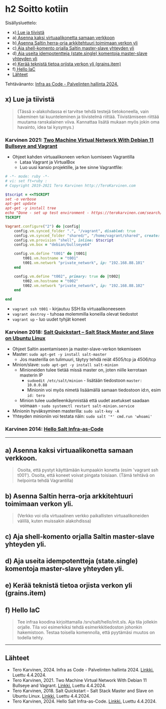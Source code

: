 # h2 Soitto kotiin
Sisällysluettelo:

- x)[ Lue ja tiivistä](#x-lue-ja-tiivistä)
- a)[ Asenna kaksi virtuaalikonetta samaan verkkoon](#a-asenna-kaksi-virtuaalikonetta-samaan-verkkoon)
- b)[ Asenna Saltin herra-orja arkkitehtuuri toimimaan verkon yli](#b-asenna-saltin-herra-orja-arkkitehtuuri-toimimaan-verkon-yli)
- c)[ Aja shell-komento orjalla Saltin master-slave yhteyden yli](#c-aja-shell-komento-orjalla-saltin-master-slave-yhteyden-yli)
- d)[ Aja useita idempotentteja (state.single) komentoja master-slave yhteyden yli](#d-aja-useita-idempotentteja-statesingle-komentoja-master-slave-yhteyden-yli)
- e)[ Kerää teknistä tietoa orjista verkon yli (grains.item)](#e-kerää-teknistä-tietoa-orjista-verkon-yli-grainsitem)
- f)[ Hello IaC](#f-hello-iac)
- [Lähteet](#lähteet)

Tehtävänanto: [Infra as Code - Palvelinten hallinta 2024.](https://terokarvinen.com/2024/configuration-management-2024-spring/)

## x) Lue ja tiivistä
> (Tässä x-alakohdassa ei tarvitse tehdä testejä tietokoneella, vain lukeminen tai kuunteleminen ja tiivistelmä riittää. Tiivistämiseen riittää muutama ranskalainen viiva. Kannattaa lisätä mukaan myös jokin oma havainto, idea tai kysymys.)

### Karvinen 2021: [Two Machine Virtual Network With Debian 11 Bullseye and Vagrant](https://terokarvinen.com/2021/two-machine-virtual-network-with-debian-11-bullseye-and-vagrant/)
- Ohjeet kahden virtuaalikoneen verkon luomiseen Vagrantilla
  - Lataa Vagrant ja VirtualBox
  - Luo uusi kansio projektille, ja tee sinne Vagrantfile:

```ruby
# -*- mode: ruby -*-
# vi: set ft=ruby :
# Copyright 2019-2021 Tero Karvinen http://TeroKarvinen.com

$tscript = <<TSCRIPT
set -o verbose
apt-get update
apt-get -y install tree
echo "Done - set up test environment - https://terokarvinen.com/search/?q=vagrant"
TSCRIPT

Vagrant.configure("2") do |config|
	config.vm.synced_folder ".", "/vagrant", disabled: true
	config.vm.synced_folder "shared/", "/home/vagrant/shared", create: true
	config.vm.provision "shell", inline: $tscript
	config.vm.box = "debian/bullseye64"

	config.vm.define "t001" do |t001|
		t001.vm.hostname = "t001"
		t001.vm.network "private_network", ip: "192.168.88.101"
	end

	config.vm.define "t002", primary: true do |t002|
		t002.vm.hostname = "t002"
		t002.vm.network "private_network", ip: "192.168.88.102"
	end
	
end
```

- `vagrant ssh t001` - kirjautuu SSH:lla virtuaalikoneeseen
- `vagrant destroy` - tuhoaa molemmilla koneilla olevat tiedostot
- `vagrant up` - luo uudet tyhjät koneet

### Karvinen 2018: [Salt Quickstart – Salt Stack Master and Slave on Ubuntu Linux](https://terokarvinen.com/2018/salt-quickstart-salt-stack-master-and-slave-on-ubuntu-linux/?fromSearch=salt%20quickstart%20salt%20stack%20master%20and%20slave%20on%20ubuntu%20linux)
- Ohjeet Saltin asentamiseen ja master-slave-verkon tekemiseen
- Master: `sudo apt-get -y install salt-master`
  - Jos masterilla on tulimuuri, täytyy tehdä reiät 4505/tcp ja 4506/tcp
- Minion/slave: `sudo apt-get -y install salt-minion`
  - Minioneiden tulee tietää missä master on, joten niille kerrotaan masterin IP
    - `sudoedit /etc/salt/minion` - lisätään tiedostoon `master: 10.0.0.88`
    - Minionin voi myös nimetä lisäämällä samaan tiedostoon id:n, esim `id: tero`
  - Minion tulee uudelleenkäynnistää että uudet asetukset saadaan voimaan - `sudo systemctl restart salt-minion.service`
- Minionin hyväksyminen masterilla: `sudo salt-key -A`
- Yhteyden minioniin voi testata näin: `sudo salt '*' cmd.run 'whoami'`

### Karvinen 2014: [Hello Salt Infra-as-Code](https://terokarvinen.com/2024/hello-salt-infra-as-code/)





____
## a) Asenna kaksi virtuaalikonetta samaan verkkoon. 
> Osoita, että pystyt käyttämään kumpaakin konetta (esim 'vagrant ssh t001').
> Osoita, että koneet voivat pingata toisiaan. (Tämä tehtävä on helpointa tehdä Vagrantilla)






## b) Asenna Saltin herra-orja arkkitehtuuri toimimaan verkon yli.
> (Verkko voi olla virtuaalinen verkko paikallisten virtuaalikoneiden välillä, kuten muissakin alakohdissa)






## c) Aja shell-komento orjalla Saltin master-slave yhteyden yli.





## d) Aja useita idempotentteja (state.single) komentoja master-slave yhteyden yli.





## e) Kerää teknistä tietoa orjista verkon yli (grains.item)






## f) Hello IaC
> Tee infraa koodina kirjoittamalla /srv/salt/hello/init.sls.
> Aja tila jollekin orjalle.
> Tila voi esimerkiksi tehdä esimerkkitiedoston johonkin hakemistoon.
> Testaa toisella komennolla, että pyytämäsi muutos on todella tehty.







____
## Lähteet
- Tero Karvinen, 2024. Infra as Code - Palvelinten hallinta 2024. [Linkki.](https://terokarvinen.com/2024/configuration-management-2024-spring/) Luettu 4.4.2024.
- Tero Karvinen, 2021. Two Machine Virtual Network With Debian 11 Bullseye and Vagrant. [Linkki.](https://terokarvinen.com/2021/two-machine-virtual-network-with-debian-11-bullseye-and-vagrant/) Luettu 4.4.2024.
- Tero Karvinen, 2018. Salt Quickstart – Salt Stack Master and Slave on Ubuntu Linux. [Linkki.](https://terokarvinen.com/2018/salt-quickstart-salt-stack-master-and-slave-on-ubuntu-linux/?fromSearch=salt%20quickstart%20salt%20stack%20master%20and%20slave%20on%20ubuntu%20linux) Luettu 4.4.2024.
- Tero Karvinen, 2024. Hello Salt Infra-as-Code. [Linkki.](https://terokarvinen.com/2024/hello-salt-infra-as-code/) Luettu 4.4.2024.
